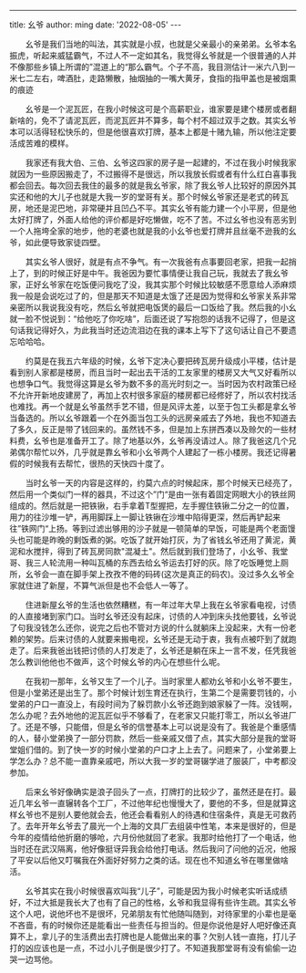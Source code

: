 ---
title: 幺爷
author: ming
date: '2022-08-05'
---​	

<p style="text-indent:2em">幺爷是我们当地的叫法，其实就是小叔，也就是父亲最小的亲弟弟。幺爷本名振虎，听起来威猛霸气，不过人不一定如其名，我觉得幺爷就是一个很普通的人并不像那些乡镇上所谓的”混道上的“那么霸气。个子不高，我目测估计一米六八到一米七二左右，啤酒肚，走路懒散，抽烟抽的一嘴大黄牙，食指的指甲盖也是被烟熏的痕迹</p>

<p style="text-indent:2em">幺爷是一个泥瓦匠，在我小时候这可是个高薪职业，谁家要是建个楼房或者翻新啥的，免不了请泥瓦匠，而泥瓦匠并不算多，每个村不超过双手之数。其实幺爷本可以活得轻松快乐的，但是他很喜欢打牌，基本上都是十赌九输，所以他注定要活成苦难的模样。</p>

<p style="text-indent:2em">我家还有我大伯、三伯、幺爷这四家的房子是一起建的，不过在我小时候我家就因为一些原因搬走了，不过搬得不是很远，所以我放长假或者有什么红白喜事我都会回去。每次回去我住的最多的就是我幺爷家，除了我幺爷人比较好的原因外其实还和他的大儿子也就是大我一岁的堂哥有关。那个时候幺爷家还是老式的砖瓦房，地还是泥巴地，非常硬并且凹凸不平。其实幺爷有能力建一个小平房，但是他太好打牌了，外面人给他的评价都是好吃懒做，吃不了苦。不过幺爷也没有恶劣到一个人拖垮全家的地步，他的老婆也就是我的小幺爷也爱打牌并且丝毫不逊我的幺爷，如此便导致家徒四壁。</p>

<p style="text-indent:2em">其实幺爷人很好，就是有点不争气。有一次我爸有点事要回老家，把我一起捎上了，到的时候正好是中午。我爸因为要忙事情便让我自己玩，我就去了我幺爷家，正好幺爷家在吃饭便问我吃了没，我其实那个时候比较敏感不愿意给人添麻烦我一般是会说吃过了的，但是那天不知道是太饿了还是因为觉得和幺爷家关系非常亲密所以我说我没有吃，然后幺爷就把电饭煲的最后一口饭给了我。然后我的小幺就一脸不悦说到：“给他吃了你吃啥”，后面还说了写抱怨的话我不记得了，但是这句话我记得好久，为此我当时还边流泪边在我的课本上写下了这句话让自己不要遗忘哈哈哈。</p>

<p style="text-indent:2em">约莫是在我五六年级的时候，幺爷下定决心要把砖瓦房升级成小平楼，估计是看到别人家都是楼房，而且当时一起出去干活的工友家里的楼房又大气又好看所以也想争口气。我觉得这算是幺爷为数不多的高光时刻之一。当时因为农村政策已经不允许开新地皮建房了，再加上农村很多家庭的楼房都已经修好了，所以农村找活也难找。再一个就是幺爷虽然手艺不错，但是风评太差，以至于包工头都是拿幺爷当备选的。所以幺爷跟着一个在外面当包工头的远房亲戚去了外地，我也不知道去了多久，反正是带了钱回来的。虽然钱不多，但是加上东拼西凑以及赊欠的一些材料费，幺爷也是准备开工了。除了地基以外，幺爷再没请过人。除了我爸这几个兄弟偶尔帮忙以外，几乎就是靠幺爷和小幺爷两个人建起了一栋小楼房。我还记得暑假的时候我有去帮忙，很热的天快四十度了。</p>

<p style="text-indent:2em">当时幺爷一天的内容是这样的，约莫六点的时候起床，那个时候天已经亮了，然后用一个类似门一样的器具，不过这个”门“是由一张有着固定网眼大小的铁丝网组成的。然后就是一把铁锹，右手拿着T型握把，左手握住铁锹二分之一的位置，用力的往沙堆一铲，再用脚踩上一脚让铁锹在沙堆中陷得更深，然后再铲起来往”铁网门“上扬。等到过滤出够用的沙子就是一顿简单的早饭，可能是两个老面馒头也可能是昨晚的剩饭煮的粥。吃饭了就开始打灰，为了省钱幺爷还用了黄泥，黄泥和水搅拌，得到了砖瓦房同款"混凝土"。然后就到我们登场了，小幺爷、我堂哥、我三人轮流用一种叫瓦桶的东西去给幺爷运去打好的灰。除了吃饭睡觉上厕所，幺爷会一直在脚手架上孜孜不倦的码砖(这次是真正的码农)。没过多久幺爷全家就住进了新屋，不算气派但是也不会低人一等了。</p>

<p style="text-indent:2em">住进新屋幺爷的生活也依然糟糕，有一年过年大早上我在幺爷家看电视，讨债的人直接堵到家门口。当时幺爷还没有起床，讨债的人冲到床头找他要钱，幺爷说了句我没钱怎么还你，说完之后也不管对方说的什么就躺床上没起来，大有一份老赖的架势。后来讨债的人就要来搬电视，幺爷还是无动于衷，我有点被吓到了就跑走了。后来我爸出钱把讨债的人打发走了，幺爷还是躺在床上一言不发，任凭我爸怎么教训他他也不做声，这个时候幺爷的内心在想些什么呢。</p>

<p style="text-indent:2em">在我初一那年，幺爷又生了一个儿子。当时家里人都劝幺爷和小幺爷不要生，但是小堂弟还是出生了。那个时候计划生育还在执行，生第二个是需要罚钱的，小堂弟的户口一直没上，有段时间为了躲罚款小幺爷还跑到娘家躲了一阵。没钱啊，怎么办呢？去外地他的泥瓦匠似乎不够看了，在老家又只能打零工，所以幺爷进厂了。还是不够，只能借，但是幺爷的信誉基本上可以说是没有了。我爸是个重感情的人，替小堂弟换了一部分罚款，然后一些亲戚又借了点，其实大部分是我的堂哥堂姐们借的。到了快一岁的时候小堂弟的户口才上上去了。问题来了，小堂弟要上学怎么办？总不能一直靠亲戚吧，所以大我一岁的堂哥辍学进了服装厂，中考都没参加。</p>

<p style="text-indent:2em">后来幺爷好像确实是浪子回头了一点，打牌打的比较少了，虽然还是在打。最近几年幺爷一直辗转各个工厂，不过他年纪也慢慢大了，要他的不多，但是就算这样幺爷也不是别人要他就会去，他还会看看别人的待遇和住宿条件，真是无可救药了。去年开年幺爷去了晨光一个上海的文具厂去组装中性笔，本来是很好的，但是今年的疫情给他折磨的够呛，六月份他就回了老家。我那时给他打了一个电话，他当时还在武汉隔离，他好像挺讶异我会给他打电话。然后我问了问他的近况，他报了平安以后他又叮嘱我在外面好好努力之类的话。现在也不知道幺爷在哪里做啥活。</p>

<p style="text-indent:2em">幺爷其实在我小时候很喜欢叫我“儿子”，可能是因为我小时候老实听话成绩好，不过大抵是我长大了也有了自己的性格，幺爷和我显得有些许生疏。其实幺爷这个人吧，说他坏也不是很坏，兄弟朋友有忙他随叫随到，对待家里的小辈也是毫不吝啬，有的时候你还是能看出一些责任与担当的。但是你说他是好人吧好像还真算不上，拿儿子的生活费出去打牌也是人能做出来的事？欠别人钱一直拖，打儿子打的凶应该也是一点，不过小儿子倒是很少打了。不知道我那堂哥有没有偷偷一边哭一边骂他。</p>